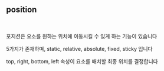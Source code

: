 ## position
<br/>

포지션은 요소를 원하는 위치에 이동시킬 수 있게 하는 기능이 있습니다

5가지가 존재하며, static, relative, absolute, fixed, sticky 입니다

top, right, bottom, left 속성이 요소를 배치할 최종 위치를 결정합니다